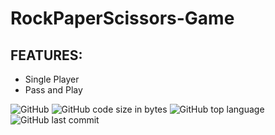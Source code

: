 # RockPaperScissors-Game

## FEATURES:
- Single Player
- Pass and Play

![GitHub](https://img.shields.io/github/license/codingtyp/RockPaperScissors-Game?style=flat-square)
![GitHub code size in bytes](https://img.shields.io/github/languages/code-size/codingtyp/RockPaperScissors-Game?label=Code%20Size&style=flat-square)
![GitHub top language](https://img.shields.io/github/languages/top/codingtyp/RockPaperScissors-Game?label=Python&style=flat-square)
![GitHub last commit](https://img.shields.io/github/last-commit/codingtyp/RockPaperScissors-Game?style=flat-square)
